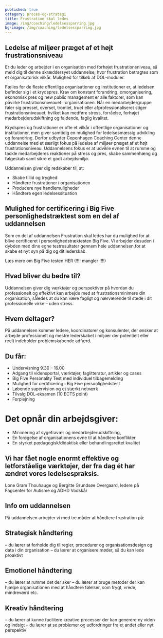 ```yaml
---
published: true
category: proces-og-strategi
title: Frustration skal ledes
image: /img/coaching/ledelsessparring.jpg
bg-image: /img/coaching/ledelsessparring.jpg
---
```


## Ledelse af miljøer præget af et højt frustrationsniveau

 Er du leder og arbejder i en organisation med forhøjet frustrationsniveau, så meld dig til denne skræddersyet uddannelse, hvor frustration betragtes som et organisatorisk vilkår. Mulighed for tilkøb af DOL-moduler.

Fælles for de fleste offentlige organisationer og institutioner er, at ledelsen befinder sig i et krydspres. Krav om konstant forandring, omorganisering, økonomisk pres og new public management er alle faktorer, som kan påvirke frustrationsniveauet i organisationen. Når en medarbejdergruppe føler sig presset, overset, tromlet, truet eller afprofessionaliseret stiger frustrationsniveauet, hvilket kan medføre stress, forråelse, forhøjet medarbejderudskiftning og faldende, faglig kvalitet.

Krydspres og frustrationer er ofte et vilkår i offentlige organisationer og institutioner, men giver samtidig en mulighed for ledelsesmæssig udvikling og forandring. Derfor udbyder Copenhagen Coaching Center denne uddannelse med et særligt fokus på ledelse af miljøer præget af et højt frustrationsniveau. Uddannelsens fokus er at udvikle evnen til at rumme og tackle medarbejderes reaktioner på stress og pres, skabe sammenhæng og følgeskab samt sikre et godt arbejdsmiljø.

Uddannelsen giver dig redskaber til, at:

- Skabe tillid og tryghed
- Håndtere frustrationer i organisationen
- Producere nye handlemuligheder
- Håndtere egen ledelsessituation

## Mulighed for certificering i Big Five personlighedstræktest som en del af uddannelsen

Som en del af uddannelsen Frustration skal ledes har du mulighed for at blive certificeret i personlighedstræktesten Big Five. Vi arbejder desuden i dybden med dine egne testresultater gennem hele uddannelsen,for at skabe et nyt syn på dig og dit lederskab.

Læs mere om Big Five testen HER (!!!! mangler !!!!)

## Hvad bliver du bedre til?

Uddannelsen giver dig værktøjer og perspektiver på hvordan du professionelt og effektivt kan arbejde med at frustrationsminimere din organisation, således at du kan være fagligt og nærværende til stede i dit professionelle virke – uden stress.


## Hvem deltager?

På uddannelsen kommer ledere, koordinatorer og konsulenter, der ønsker at arbejde professionelt og mestre lederskabet i miljøer der potentielt eller reelt indeholder problemskabende adfærd.

## Du får:

- Undervisning 9.30 – 16.00
- Adgang til vidensportal, værktøjer, faglitteratur, artikler og cases
- Big Five Personality Test med individuel tilbagemelding
- Mulighed for certificering i Big Five personlighedstest
- Løbende supervision og et stærkt netværk
- Tilvalg DOL-eksamen (10 ECTS point)
- Forplejning

# Det opnår din arbejdsgiver:

- Minimering af sygefravær og medarbejderudskiftning,
- En forøgelse af organisationens evne til at håndtere konflikter
- En styrket pædagogisk/didaktisk eller behandlingsrettet kvalitet

## Vi har fået nogle enormt effektive og letforståelige værktøjer, der fra dag ét har ændret vores ledelsespraksis.

Lone Gram Thouhauge og Bergitte Grundsøe Overgaard, ledere på Fagcenter for Autisme og ADHD Vodskår

## Info om uddannelsen

På uddannelsen arbejder vi med tre måder at håndtere frustration på:

## Strategisk håndtering
– du lærer at forholde dig til regler, procedurer og organisationsdesign og data i din organisation
– du lærer at organisere møder, så du kan lede proaktivt

## Emotionel håndtering
– du lærer at rumme det der sker
– du lærer at bruge metoder der kan hjælpe organisationen med at håndtere følelser, som frygt, vrede, mindreværd etc.

## Kreativ håndtering
– du lærer at kunne facilitere kreative processer der kan generere ny viden og indsigt
– du lærer at se problemer og udfordringer fra et andet eller nyt perspektiv